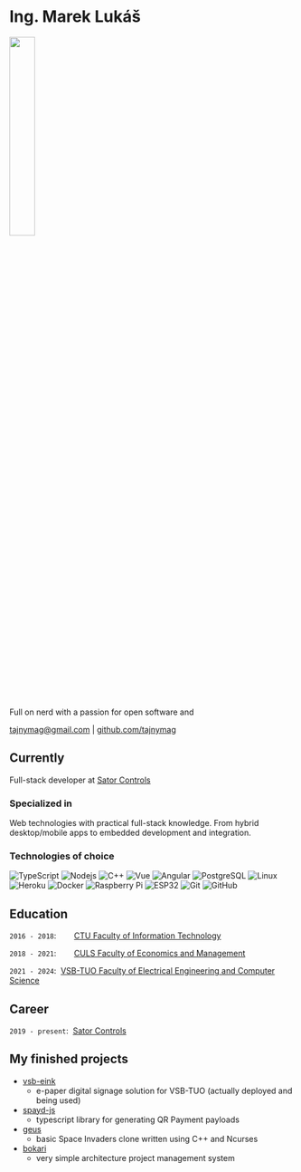 # Ing. Marek Lukáš

<div> 
<img src="https://avatars.githubusercontent.com/u/3985946" width="30%" height="30%"/>
</div>

Full on nerd with a passion for open software and 

<div>
<a href="mailto:tajnymag@gmail.com">tajnymag@gmail.com</a> | <a href="https://github.com/tajnymag">github.com/tajnymag</a>
</div>

## Currently

Full-stack developer at [Sator Controls](https://www.sator.cz)

### Specialized in

Web technologies with practical full-stack knowledge. From hybrid desktop/mobile apps to embedded development and integration.

### Technologies of choice

![TypeScript](https://img.shields.io/badge/-TypeScript-007ACC?style=flat-square&logo=typescript)
![Nodejs](https://img.shields.io/badge/-Nodejs-black?style=flat-square&logo=Node.js)
![C++](https://img.shields.io/badge/-C++-00599C?style=flat-square&logo=c)
![Vue](https://img.shields.io/badge/-Vue-42b883?style=flat-square&logo=vuedotjs)
![Angular](https://img.shields.io/badge/-Angular-dd0031?style=flat-square&logo=angular)
![PostgreSQL](https://img.shields.io/badge/-PostgreSQL-336791?style=flat-square&logo=postgresql)
![Linux](https://img.shields.io/badge/-Linux-black?style=flat-square&logo=linux)
![Heroku](https://img.shields.io/badge/-Heroku-430098?style=flat-square&logo=heroku)
![Docker](https://img.shields.io/badge/-Docker-black?style=flat-square&logo=docker)
![Raspberry Pi](https://img.shields.io/badge/-Raspberry%20Pi-C51A4A?style=flat-square&logo=Raspberry-Pi)
![ESP32](https://img.shields.io/badge/-ESP32-black?style=flat-square&logo=espressif)
![Git](https://img.shields.io/badge/-Git-black?style=flat-square&logo=git)
![GitHub](https://img.shields.io/badge/-GitHub-181717?style=flat-square&logo=github)

## Education

`2016 - 2018`:&nbsp;&nbsp;&nbsp;&nbsp;&nbsp;&nbsp;&nbsp;&nbsp;[CTU Faculty of Information Technology](https://fit.cvut.cz/en)

`2018 - 2021`:&nbsp;&nbsp;&nbsp;&nbsp;&nbsp;&nbsp;&nbsp;&nbsp;[CULS Faculty of Economics and Management](https://www.pef.czu.cz/en)

`2021 - 2024`:&nbsp;&nbsp;[VSB-TUO Faculty of Electrical Engineering and Computer Science](https://www.fei.vsb.cz/en)

## Career

`2019 - present`:&nbsp;&nbsp;[Sator Controls](https://www.sator.cz)

## My finished projects

* [vsb-eink](https://github.com/vsb-eink)
  * e-paper digital signage solution for VSB-TUO (actually deployed and being used)
* [spayd-js](https://github.com/tajnymag/spayd-js)
  * typescript library for generating QR Payment payloads 
* [geus](https://github.com/tajnymag/geus)
  * basic Space Invaders clone written using C++ and Ncurses
* [bokari](https://github.com/tajnymag/bokari)
  * very simple architecture project management system
